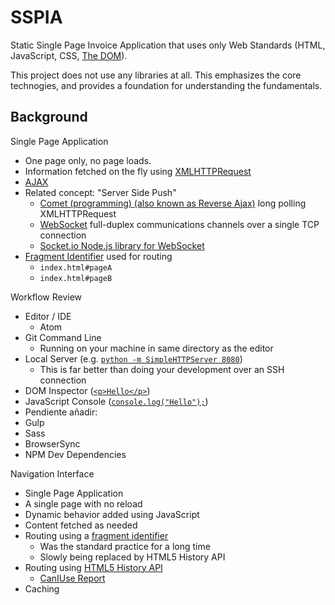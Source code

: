 # SSPIA
Static Single Page Invoice Application that uses only Web Standards (HTML, JavaScript, CSS, [The DOM](https://developer.mozilla.org/en-US/docs/Web/API/Document_Object_Model)).

This project does not use any libraries at all. This emphasizes the core technogies, and provides a foundation for understanding the fundamentals.

## Background

Single Page Application

 * One page only, no page loads.
 * Information fetched on the fly using [XMLHTTPRequest](https://developer.mozilla.org/en-US/docs/Web/API/XMLHttpRequest)
 * [AJAX](http://en.wikipedia.org/wiki/Ajax_(programming))
 * Related concept: "Server Side Push"
   * [Comet (programming) (also known as Reverse Ajax)](http://en.wikipedia.org/wiki/Comet_(programming)) long polling XMLHTTPRequest
   * [WebSocket](http://en.wikipedia.org/wiki/WebSocket) full-duplex communications channels over a single TCP connection
   * [Socket.io Node.js library for WebSocket](http://socket.io/)
 * [Fragment Identifier](http://en.wikipedia.org/wiki/Fragment_identifier) used for routing
   * `index.html#pageA`
   * `index.html#pageB`

Workflow Review

 * Editor / IDE
   * Atom
 * Git Command Line
   * Running on your machine in same directory as the editor
 * Local Server (e.g. [`python -m SimpleHTTPServer 8080`](http://www.pythonforbeginners.com/modules-in-python/how-to-use-simplehttpserver/))
   * This is far better than doing your development over an SSH connection
 * DOM Inspector ([`<p>Hello</p>`](http://jsbin.com/nuduzahoga/1/edit))
 * JavaScript Console ([`console.log("Hello");`](http://jsbin.com/luxiqonefa/1/edit))
 * Pendiente añadir:
  * Gulp
  * Sass
  * BrowserSync
  * NPM Dev Dependencies


Navigation Interface

* Single Page Application
 * A single page with no reload
 * Dynamic behavior added using JavaScript
 * Content fetched as needed
 * Routing using a [fragment identifier](http://en.wikipedia.org/wiki/Fragment_identifier)
   * Was the standard practice for a long time
   * Slowly being replaced by HTML5 History API
 * Routing using [HTML5 History API](http://diveintohtml5.info/history.html)
   * [CanIUse Report](http://caniuse.com/#search=history)
 * Caching
